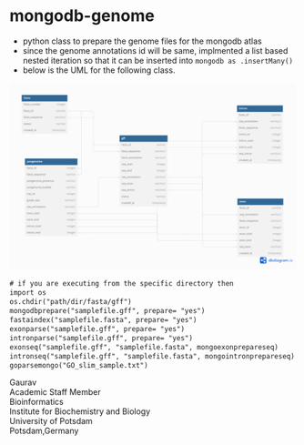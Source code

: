 # mongodb-genome

- python class to prepare the genome files for the mongodb atlas
- since the genome annotations id will be same, implmented a list based nested iteration so that it can be inserted into ``` mongodb as .insertMany() ```
- below is the UML for the following class.

<img src = "https://github.com/gauravcodepro/mongodb-genome/blob/main/UML.png" >
  
```
# if you are executing from the specific directory then
import os
os.chdir("path/dir/fasta/gff")
mongodbprepare("samplefile.gff", prepare= "yes")
fastaindex("samplefile.fasta", prepare= "yes")
exonparse("samplefile.gff", prepare= "yes")
intronparse("samplefile.gff", prepare= "yes")
exonseq("samplefile.gff", "samplefile.fasta", mongoexonprepareseq)
intronseq("samplefile.gff", "samplefile.fasta", mongointronprepareseq)
goparsemongo("GO_slim_sample.txt")
```

Gaurav \
Academic Staff Member \
Bioinformatics \
Institute for Biochemistry and Biology \
University of Potsdam \
Potsdam,Germany

